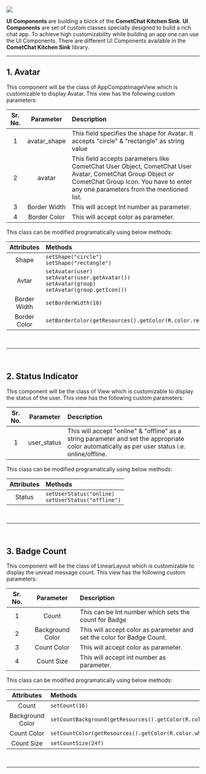<img src="https://github.com/cometchat-pro-samples/android-java-chat-app/blob/master/Screenshot/componentscreen.gif"/> 

**UI Components** are building a block of the **CometChat Kitchen Sink**. **UI Components** are set of custom classes specially designed to build a rich chat app. To achieve high customizability while building an app one can use the UI Components. There are different UI Components available in the **CometChat Kitchen Sink** library.

---
## 1. Avatar

This component will be the class of AppCompatImageView which is customizable to display Avatar. This view has the following custom parameters:

| **Sr. No.**| **Parameter** | **Description** |
| :---: | :---: | :--- |
|1 | avatar_shape | This field specifies the shape for Avatar. It accepts "circle" & "rectangle" as string value |
|2 | avatar  | This field accepts parameters like CometChat User Object, CometChat User Avatar, CometChat Group Object or CometChat Group Icon. You have to enter any one parameters from the mentioned list. |
|3 | Border Width | This will accept Int number as parameter.  |
|4 | Border Color | This will accept color as parameter. |

This class can be modified programatically using below methods: 

| **Attributes** | **Methods** |
| :---: | :--- |
| Shape | `setShape("circle")`<br/>`setShape("rectangle")` |
| Avtar  | `setAvatar(user)`<br/> `setAvatar(user.getAvatar())`<br/>`setAvatar(group)`<br/>`setAvatar(group.getIcon())`<br/>|
| Border Width | `setBorderWidth(10)` |
| Border Color | `setBorderColor(getResources().getColor(R.color.red))` |

<br>

---

<br>


## 2. Status Indicator 

This component will be the class of View which is customizable to display the status of the user. This view has the following custom parameters:

| **Sr. No.**| **Parameter** | **Description** |
| :---: | :---: | :--- |
|1 | user_status | This will accept "online" & "offline" as a string parameter and set the appropriate color automatically as per user status i.e. online/offline. |

This class can be modified programatically using below methods: 

| **Attributes** | **Methods** |
| :---: | :--- |
| Status | `setUserStatus("online)`<br/>`setUserStatus("offline")` |




<br>

---

<br>

## 3. Badge Count 

This component will be the class of LinearLayout which is customizable to display the unread message count. This view has the following custom parameters:

| **Sr. No.**| **Parameter** | **Description** |
| :---: | :---: | :--- |
|1 | Count | This can be Int number which sets the count for Badge |
|2 | Background Color | This will accept color as parameter and set the color for Badge Count. |
|3 | Count Color | This will accept color as parameter.  |
|4 | Count Size  | This will accept int number as parameter. |

This class can be modified programatically using below methods: 

| **Attributes** | **Methods** |
| :---: | :--- |
| Count | `setCount(16) ` |
| Background Color  | `setCountBackground(getResources().getColor(R.color.red))` |
| Count Color | `setCountColor(getResources().getColor(R.color.white))` |
| Count Size | `setCountSize(24f)` |


<br>

---

<br>






